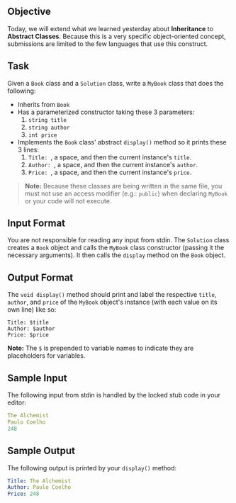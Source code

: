 ## Objective

Today, we will extend what we learned yesterday about **Inheritance** to **Abstract Classes**. Because this is a very specific object-oriented concept, submissions are limited to the few languages that use this construct.
## Task

Given a `Book` class and a `Solution` class, write a `MyBook` class that does the following:

- Inherits from `Book`
- Has a parameterized constructor taking these 3 parameters:
  1. `string title`
  2. `string author`
  3. `int price`
- Implements the `Book` class' abstract `display()` method so it prints these 3 lines:
  1. `Title: `, a space, and then the current instance's `title`.
  2. `Author: `, a space, and then the current instance's `author`.
  3. `Price: `, a space, and then the current instance's `price`.

> **Note:** Because these classes are being written in the same file, you must not use an access modifier (e.g.: `public`) when declaring `MyBook` or your code will not execute.

## Input Format

You are not responsible for reading any input from stdin. The `Solution` class creates a `Book` object and calls the `MyBook` class constructor (passing it the necessary arguments). It then calls the `display` method on the `Book` object.

## Output Format

The `void display()` method should print and label the respective `title`, `author`, and `price` of the `MyBook` object's instance (with each value on its own line) like so:

```
Title: $title
Author: $author
Price: $price
```

**Note:** The `$` is prepended to variable names to indicate they are placeholders for variables.

## Sample Input

The following input from stdin is handled by the locked stub code in your editor:

```yaml
The Alchemist
Paulo Coelho
248
```

## Sample Output

The following output is printed by your `display()` method:

```yaml
Title: The Alchemist
Author: Paulo Coelho
Price: 248
```
